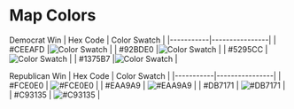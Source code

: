 # Map Colors


Democrat Win
| Hex Code  | Color Swatch   |
|-----------|----------------|
| #CEEAFD   |![Color Swatch](https://via.placeholder.com/20/CEEAFD/CEEAFD) |
| #92BDE0   |![Color Swatch](https://via.placeholder.com/20/92BDE0/92BDE0) |
| #5295CC   |![Color Swatch](https://via.placeholder.com/20/5295CC/5295CC) |
| #1375B7   |![Color Swatch](https://via.placeholder.com/20/1375B7/1375B7) |

Republican Win
| Hex Code  | Color Swatch   |
|-----------|----------------|
| #FCE0E0   | ![#FCE0E0](https://place-hold.it/20/FCDDDD/FCDDDD) |
| #EAA9A9   | ![#EAA9A9](https://place-hold.it/20/EAA9A9/EAA9A9) |
| #DB7171   | ![#DB7171](https://place-hold.it/20/DB7171/DB7171) |
| #C93135   | ![#C93135](https://place-hold.it/20/C93135/C93135) |

